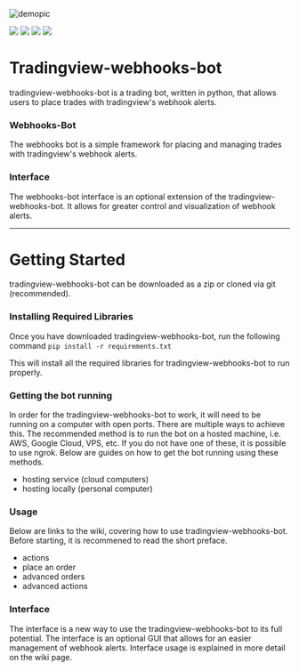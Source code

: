 ![demopic](img/logo.png)

![](https://img.shields.io/github/license/robswc/tradingview-webhooks-bot?style=for-the-badge)
![](https://img.shields.io/github/repo-size/robswc/tradingview-webhooks-bot?style=for-the-badge)
![](https://img.shields.io/github/commit-activity/y/robswc/tradingview-webhooks-bot?style=for-the-badge)
![](https://img.shields.io/twitter/follow/robswc?style=for-the-badge)




# Tradingview-webhooks-bot

tradingview-webhooks-bot is a trading bot, written in python, that allows users to place trades with tradingview's webhook alerts.

### Webhooks-Bot

The webhooks bot is a simple framework for placing and managing trades with tradingview's webhook alerts.

### Interface

The webhooks-bot interface is an optional extension of the tradingview-webhooks-bot.  It allows for greater control and visualization of webhook alerts.

---

# Getting Started

tradingview-webhooks-bot can be downloaded as a zip or cloned via git (recommended).

### Installing Required Libraries

Once you have downloaded tradingview-webhooks-bot, run the following command `pip install -r requirements.txt`

This will install all the required libraries for tradingview-webhooks-bot to run properly.

### Getting the bot running

In order for the tradingview-webhooks-bot to work, it will need to be running on a computer with open ports.  There are multiple ways to achieve this.  The recommended method is to run the bot on a hosted machine, i.e. AWS, Google Cloud, VPS, etc.  If you do not have one of these, it is possible to use ngrok.  Below are guides on how to get the bot running using these methods.

* hosting service (cloud computers)
* hosting locally (personal computer)

### Usage

Below are links to the wiki, covering how to use tradingview-webhooks-bot.  Before starting, it is recommened to read the short preface.

* actions
* place an order
* advanced orders
* advanced actions

### Interface

The interface is a new way to use the tradingview-webhooks-bot to its full potential.  The interface is an optional GUI that allows for an easier management of webhook alerts.  Interface usage is explained in more detail on the wiki page.
